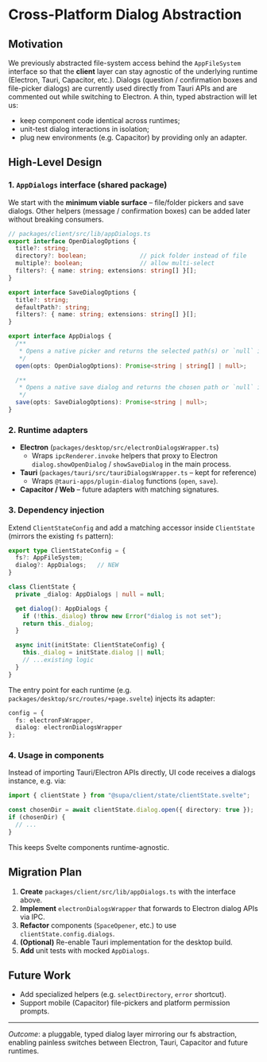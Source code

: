 # Cross-Platform Dialog Abstraction

## Motivation
We previously abstracted file-system access behind the `AppFileSystem` interface so that the **client** layer can stay agnostic of the underlying runtime (Electron, Tauri, Capacitor, etc.).  Dialogs (question / confirmation boxes and file-picker dialogs) are currently used directly from Tauri APIs and are commented out while switching to Electron.  A thin, typed abstraction will let us:

* keep component code identical across runtimes;
* unit-test dialog interactions in isolation;
* plug new environments (e.g. Capacitor) by providing only an adapter.

## High-Level Design

### 1. `AppDialogs` interface (shared package)
We start with the **minimum viable surface** – file/folder pickers and save dialogs.  Other helpers (message / confirmation boxes) can be added later without breaking consumers.

```ts
// packages/client/src/lib/appDialogs.ts
export interface OpenDialogOptions {
  title?: string;
  directory?: boolean;               // pick folder instead of file
  multiple?: boolean;                // allow multi-select
  filters?: { name: string; extensions: string[] }[];
}

export interface SaveDialogOptions {
  title?: string;
  defaultPath?: string;
  filters?: { name: string; extensions: string[] }[];
}

export interface AppDialogs {
  /**
   * Opens a native picker and returns the selected path(s) or `null` if the user cancelled.
   */
  open(opts: OpenDialogOptions): Promise<string | string[] | null>;

  /**
   * Opens a native save dialog and returns the chosen path or `null` if the user cancelled.
   */
  save(opts: SaveDialogOptions): Promise<string | null>;
}
```

### 2. Runtime adapters
* **Electron** (`packages/desktop/src/electronDialogsWrapper.ts`)
  * Wraps `ipcRenderer.invoke` helpers that proxy to Electron `dialog.showOpenDialog` / `showSaveDialog` in the main process.
* **Tauri** (`packages/tauri/src/tauriDialogsWrapper.ts` – kept for reference)
  * Wraps `@tauri-apps/plugin-dialog` functions (`open`, `save`).
* **Capacitor / Web** – future adapters with matching signatures.

### 3. Dependency injection
Extend `ClientStateConfig` and add a matching accessor inside `ClientState` (mirrors the existing `fs` pattern):
```ts
export type ClientStateConfig = {
  fs?: AppFileSystem;
  dialog?: AppDialogs;   // NEW
}

class ClientState {
  private _dialog: AppDialogs | null = null;

  get dialog(): AppDialogs {
    if (!this._dialog) throw new Error("dialog is not set");
    return this._dialog;
  }

  async init(initState: ClientStateConfig) {
    this._dialog = initState.dialog || null;
    // ...existing logic
  }
}
```
The entry point for each runtime (e.g. `packages/desktop/src/routes/+page.svelte`) injects its adapter:
```ts
config = {
  fs: electronFsWrapper,
  dialog: electronDialogsWrapper
};
```

### 4. Usage in components
Instead of importing Tauri/Electron APIs directly, UI code receives a dialogs instance, e.g. via:

```ts
import { clientState } from "@supa/client/state/clientState.svelte";

const chosenDir = await clientState.dialog.open({ directory: true });
if (chosenDir) {
  // ...
}

```
This keeps Svelte components runtime-agnostic.

## Migration Plan
1. **Create** `packages/client/src/lib/appDialogs.ts` with the interface above.
2. **Implement** `electronDialogsWrapper` that forwards to Electron dialog APIs via IPC.
3. **Refactor** components (`SpaceOpener`, etc.) to use `clientState.config.dialogs`.
4. **(Optional)** Re-enable Tauri implementation for the desktop build.
5. **Add** unit tests with mocked `AppDialogs`.

## Future Work
* Add specialized helpers (e.g. `selectDirectory`, `error` shortcut).
* Support mobile (Capacitor) file-pickers and platform permission prompts.

---
_Outcome_: a pluggable, typed dialog layer mirroring our fs abstraction, enabling painless switches between Electron, Tauri, Capacitor and future runtimes. 